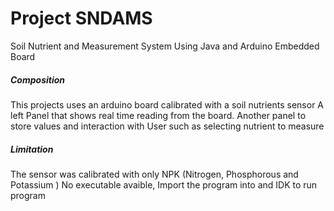 # Project SNDAMS
 Soil Nutrient and Measurement System Using Java and Arduino Embedded Board

##### Composition
This projects uses an arduino board calibrated with a soil nutrients sensor 
A left Panel that shows real time reading from the board.
Another panel to store values and interaction with User such as selecting nutrient to measure 

##### Limitation
The sensor was calibrated with only NPK (Nitrogen, Phosphorous and Potassium ) 
No executable avaible, Import the program into and IDK to run program 
